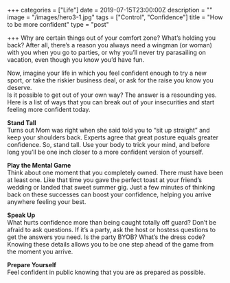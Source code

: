 +++
categories = ["Life"]
date = 2019-07-15T23:00:00Z
description = ""
image = "/images/hero3-1.jpg"
tags = ["Control", "Confidence"]
title = "How to be more confident"
type = "post"

+++
Why are certain things out of your comfort zone? What’s holding you back? After all, there’s a reason you always need a wingman (or woman) with you when you go to parties, or why you’ll never try parasailing on vacation, even though you know you’d have fun.

Now, imagine your life in which you feel confident enough to try a new sport, or take the riskier business deal, or ask for the raise you know you deserve.  
Is it possible to get out of your own way? The answer is a resounding yes. Here is a list of ways that you can break out of your insecurities and start feeling more confident today.

**Stand Tall**  
Turns out Mom was right when she said told you to “sit up straight” and keep your shoulders back. Experts agree that great posture equals greater confidence. So, stand tall. Use your body to trick your mind, and before long you’ll be one inch closer to a more confident version of yourself.

**Play the Mental Game**  
Think about one moment that you completely owned. There must have been at least one. Like that time you gave the perfect toast at your friend’s wedding or landed that sweet summer gig. Just a few minutes of thinking back on these successes can boost your confidence, helping you arrive anywhere feeling your best.

**Speak Up**  
What hurts confidence more than being caught totally off guard? Don’t be afraid to ask questions. If it’s a party, ask the host or hostess questions to get the answers you need. Is the party BYOB? What’s the dress code? Knowing these details allows you to be one step ahead of the game from the moment you arrive.

**Prepare Yourself**  
Feel confident in public knowing that you are as prepared as possible.
